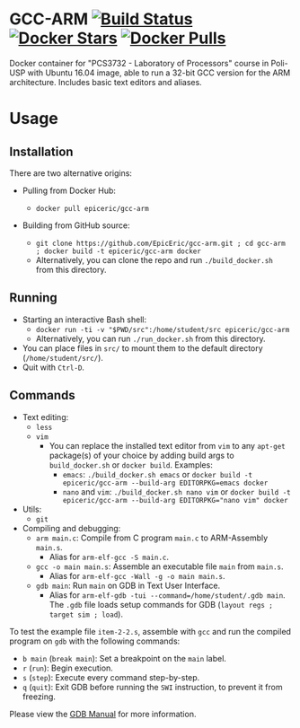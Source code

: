 # GCC-ARM [![Build Status](https://travis-ci.org/EpicEric/gcc-arm.svg?branch=master)](https://travis-ci.org/EpicEric/gcc-arm) [![Docker Stars](https://img.shields.io/docker/stars/epiceric/gcc-arm.svg)](https://hub.docker.com/r/epiceric/gcc-arm/) [![Docker Pulls](https://img.shields.io/docker/pulls/epiceric/gcc-arm.svg)](https://hub.docker.com/r/epiceric/gcc-arm/)

Docker container for "PCS3732 - Laboratory of Processors" course in Poli-USP with Ubuntu 16.04 image, able to run a 32-bit GCC version for the ARM architecture. Includes basic text editors and aliases.

# Usage

## Installation

There are two alternative origins:

* Pulling from Docker Hub:
	* `docker pull epiceric/gcc-arm`

* Building from GitHub source: 
	* `git clone https://github.com/EpicEric/gcc-arm.git ; cd gcc-arm ; docker build -t epiceric/gcc-arm docker`
	* Alternatively, you can clone the repo and run `./build_docker.sh` from this directory.


## Running

* Starting an interactive Bash shell:
	* `docker run -ti -v "$PWD/src":/home/student/src epiceric/gcc-arm`
	* Alternatively, you can run `./run_docker.sh` from this directory.
* You can place files in `src/` to mount them to the default directory (`/home/student/src/`).
* Quit with `Ctrl-D`.

## Commands

* Text editing:
	* `less`
	* `vim`
		* You can replace the installed text editor from `vim` to any `apt-get` package(s) of your choice by adding build args to `build_docker.sh` or `docker build`. Examples:
			* `emacs`: `./build_docker.sh emacs` or `docker build -t epiceric/gcc-arm --build-arg EDITORPKG=emacs docker`
			* `nano` and `vim`: `./build_docker.sh nano vim` or `docker build -t epiceric/gcc-arm --build-arg EDITORPKG="nano vim" docker`
* Utils:
	* `git`
* Compiling and debugging:
	* `arm main.c`: Compile from C program `main.c` to ARM-Assembly `main.s`.
		* Alias for `arm-elf-gcc -S main.c`.
	* `gcc -o main main.s`: Assemble an executable file `main` from `main.s`.
		* Alias for `arm-elf-gcc -Wall -g -o main main.s`.
	* `gdb main`: Run `main` on GDB in Text User Interface.
		* Alias for `arm-elf-gdb -tui --command=/home/student/.gdb main`. The `.gdb` file loads setup commands for GDB (`layout regs ; target sim ; load`).

To test the example file `item-2-2.s`, assemble with `gcc` and run the compiled program on `gdb` with the following commands:
* `b main` (`break main`): Set a breakpoint on the `main` label.
* `r` (`run`): Begin execution.
* `s` (`step`): Execute every command step-by-step.
* `q` (`quit`): Exit GDB before running the `SWI` instruction, to prevent it from freezing.

Please view the [GDB Manual](https://sourceware.org/gdb/onlinedocs/gdb/index.html) for more information. 

